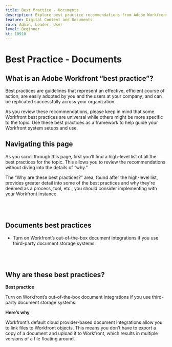 ```yaml
---
title: Best Practice - Documents
description: Explore best practice recommendations from Adobe Workfront experts about setting up, managing, and using documents in Workfront.
feature: Digital Content and Documents
role: Admin, Leader, User
level: Beginner
kt: 10910
---
```


# Best Practice - Documents

## What is an Adobe Workfront “best practice”? 

Best practices are guidelines that represent an effective, efficient course of action; are easily adopted by you and the users at your company; and can be replicated successfully across your organization. 

As you review these recommendations, please keep in mind that some Workfront best practices are universal while others might be more specific to the topic. Use these best practices as a framework to help guide your Workfront system setups and use.

## Navigating this page 

As you scroll through this page, first you’ll find a high-level list of all the best practices for the topic. This allows you to review the recommendations without diving into the details of “why.” 

The “Why are these best practices?” area, found after the high-level list, provides greater detail into some of the best practices and why they're deemed as a process, tool, etc., you should consider implementing with your Workfront instance. 

</br>
</br>

## Documents best practices 

* Turn on Workfront’s out-of-the-box document integrations if you use third-party document storage systems. 

</br>
</br>

## Why are these best practices? 

**Best practice**

Turn on Workfront’s out-of-the-box document integrations if you use third-party document storage systems. 

**Here’s why**

Workfront’s default cloud provider-based document integrations allow you to link files to Workfront objects. This means you don’t have to export a copy of a document and upload it to Workfront, which results in multiple versions of a file floating around. 

